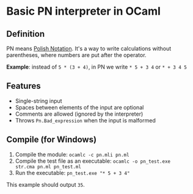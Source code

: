 # Basic PN interpreter in OCaml

## Definition
PN means [Polish Notation](https://en.wikipedia.org/wiki/Polish_notation).
It's a way to write calculations without parentheses, where numbers are put after the operator.

**Example**: instead of <code>5 * (3 + 4)</code>, in PN we write <code>* 5 + 3 4</code> or <code>* + 3 4 5</code>

## Features

- Single-string input
- Spaces between elements of the input are optional
- Comments are allowed (ignored by the interpreter)
- Throws <code>Pn.Bad_expression</code> when the input is malformed

## Compile (for Windows)

1. Compile the module: <code>ocamlc -c pn.mli pn.ml</code>
2. Compile the test file as an executable: <code>ocamlc -o pn_test.exe str.cma pn.ml pn_test.ml</code>
3. Run the executable: <code>pn_test.exe "* 5 + 3 4"</code>

This example should output <code>35</code>.
